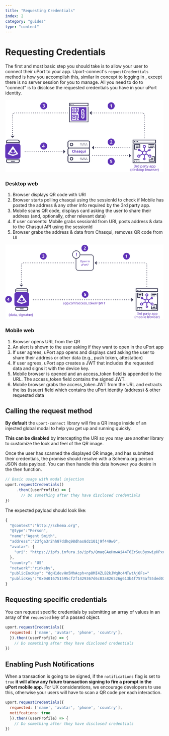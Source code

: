 ```yaml
---
title: "Requesting Credentials"
index: 2
category: "guides"
type: "content"
---
```


# Requesting Credentials

The first and most basic step you should take is to allow your user to connect their uPort to your app. Uport-connect's `requestCredentials` method is how you accomplish this, similar in concept to logging in , except there is no server session for you to manage. All you need to do to "connect" is to disclose the requested credentials you have in your uPort identity.

![small-diag](diag1a.svg)

### Desktop web

<div class="overview-list" markdown=1>

1. Browser displays QR code with URI
1. Browser starts polling chasqui using the sessionId to check if Mobile has posted the address & any other info required by the 3rd party app.
1. Mobile scans QR code, displays card asking the user to share their address (and, optionally, other relevant data)
1. If user consents: Mobile grabs sessionId from URI, posts address & data to the Chasqui API using the sessionId
1. Browser grabs the address & data from Chasqui, removes QR code from UI

</div>

![small-diag](diag1b.svg)

### Mobile web

<div class="overview-list" markdown=1>

1. Browser opens URL from the QR
1. An alert is shown to the user asking if they want to open in the uPort app
1. If user agrees, uPort app opens and displays card asking the user to share their address or other data (e.g., push token, attestation)
1. If user agrees, uPort app creates a JWT that includes the requested data and signs it with the device key.
1. Mobile browser is opened and an access_token field is appended to the URL. The access_token field contains the signed JWT.
1. Mobile browser grabs the access_token JWT from the URL and extracts the iss (issuer) field which contains the uPort identity (address) & other requested data

</div>

## Calling the request method

**By default** the `uport-connect` library will fire a QR image inside of an injected global modal to help you get up and running quickly.

**This can be disabled** by intercepting the URI so you may use another library to customize the look and feel of the QR image.

Once the user has scanned the displayed QR image, and has submitted their credentials, the promise should resolve with a Schema.org person JSON data payload. You can then handle this data however you desire in the then function.

```js
// Basic usage with modal injection
uport.requestCredentials()
     .then((userProfile) => {
       // Do something after they have disclosed credentials
})
```

The expected payload should look like:

```js
{
  "@context":"http://schema.org",
  "@type":"Person",
  "name":"Agent Smith",
  "address":"23fga3r2hh87ddhq98dhas8dz101j9f449w0",
  "avatar": {
    "uri": "https://ipfs.infura.io/ipfs/QmaqGAeHmwAi44T6ZrSuu3yxwiyHPxoE1rHGmKxeCuZbS7DBX"
  },
  "country": "US"
  "network":"rinkeby",
  "publicEncKey": "dgH1devHn5MhAcph+np8MI4ZLB2kJWqRc4NTwtAj6Fs="
  "publicKey":"0x04016751595cf2f1429367d6c83a826526g613b4f7574af55ded0364f0fb34600bceba9211e5864ae616d7e83b5e3c79f1c913b40c8d38c64952fef383fd3ad637",
}
```

## Requesting specific credentials

You can request specific credentials by submitting an array of values in an array of the `requested` key of a passed object.

```js
uport.requestCredentials({
  requested: ['name', 'avatar', 'phone', 'country'],
  }).then((userProfile) => {
    // Do something after they have disclosed credentials
})
```

## Enabling Push Notifications

When a transaction is going to be signed, if the `notifications` flag is set to `true` **it will allow any future transaction signing to fire a prompt in the uPort mobile app.** For UX considerations, we encourage developers to use this, otherwise your users will have to scan a QR code per each interaction.

```js
uport.requestCredentials({
  requested: ['name', 'avatar', 'phone', 'country'],
  notifcations: true
  }).then((userProfile) => {
    // Do something after they have disclosed credentials
})
```
